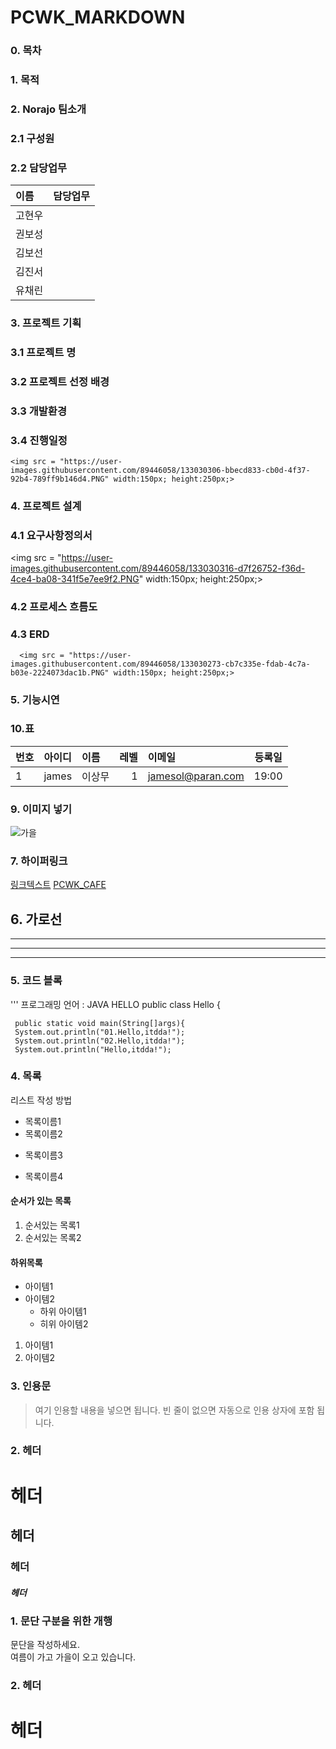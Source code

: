 # PCWK_MARKDOWN

### 0. 목차

### 1. 목적

### 2. Norajo 팀소개
  
  ### 2.1 구성원
  ### 2.2 담당업무
  |이름|담당업무|
|:-------|:-------|
|고현우|   |  
|권보성|   |
|김보선|   |
|김진서|   |
|유채린|   |
  
### 3. 프로젝트 기획
  ### 3.1 프로젝트 명
  ### 3.2 프로젝트 선정 배경
  ### 3.3 개발환경
  ### 3.4 진행일정
    <img src = "https://user-images.githubusercontent.com/89446058/133030306-bbecd833-cb0d-4f37-92b4-789ff9b146d4.PNG" width:150px; height:250px;> 
  
### 4. 프로젝트 설계
  ### 4.1 요구사항정의서
  <img src = "https://user-images.githubusercontent.com/89446058/133030316-d7f26752-f36d-4ce4-ba08-341f5e7ee9f2.PNG" width:150px; height:250px;> 
  ### 4.2 프로세스 흐름도
    
  ### 4.3 ERD
      <img src = "https://user-images.githubusercontent.com/89446058/133030273-cb7c335e-fdab-4c7a-b03e-2224073dac1b.PNG" width:150px; height:250px;> 
### 5. 기능시연


### 10.표
|번호|아이디|이름|레벨|이메일|등록일|
|:---------|:----------|:-------------|------------:|:--------------|:---------:|
|1         |james      |이상무         |1            |jamesol@paran.com|19:00|

### 9. 이미지 넣기
![가을]()


### 7. 하이퍼링크
[링크텍스트](링크URL "설명문구")
[PCWK_CAFE](https://cafe.daum.net/pcwk"RPA_CLASS")

## 6. 가로선
---
***
---


### 5. 코드 블록
''' 프로그래밍 언어 : JAVA HELLO
public class Hello {

     public static void main(String[]args){
     System.out.println("01.Hello,itdda!");
     System.out.println("02.Hello,itdda!");
     System.out.println("Hello,itdda!");
     


### 4. 목록
리스트 작성 방법
* 목록이름1
* 목록이름2
- 목록이름3
+ 목록이름4

#### 순서가 있는 목록
1. 순서있는 목록1
2. 순서있는 목록2

#### 하위목록
- 아이템1
- 아이템2
     - 하위 아이템1
     * 히위 아이템2
1. 아이템1
2. 아이템2

### 3. 인용문
> 여기 인용할 내용을 넣으면 됩니다.
> 빈 줄이 없으면 자동으로 인용 상자에 포함 됩니다.

### 2. 헤더

# 헤더
## 헤더
### 헤더
##### 헤더

### 1. 문단 구분을 위한 개행

문단을 작성하세요.  
여름이 가고 가을이 오고 있습니다.  

### 2. 헤더
# 헤더
